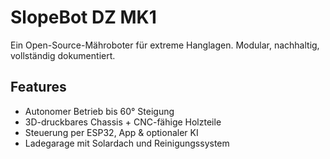 # SlopeBot DZ MK1

Ein Open-Source-Mähroboter für extreme Hanglagen. Modular, nachhaltig, vollständig dokumentiert.

## Features

- Autonomer Betrieb bis 60° Steigung
- 3D-druckbares Chassis + CNC-fähige Holzteile
- Steuerung per ESP32, App & optionaler KI
- Ladegarage mit Solardach und Reinigungssystem
